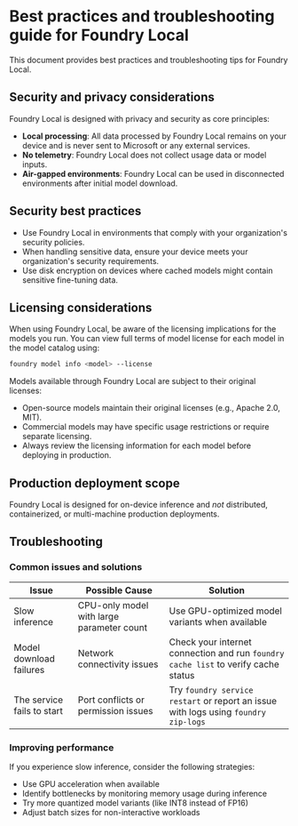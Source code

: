 # Best practices and troubleshooting guide for Foundry Local

This document provides best practices and troubleshooting tips for Foundry Local.

## Security and privacy considerations

Foundry Local is designed with privacy and security as core principles:

- **Local processing**: All data processed by Foundry Local remains on your device and is never sent to Microsoft or any external services.
- **No telemetry**: Foundry Local does not collect usage data or model inputs.
- **Air-gapped environments**: Foundry Local can be used in disconnected environments after initial model download.

## Security best practices

- Use Foundry Local in environments that comply with your organization's security policies.
- When handling sensitive data, ensure your device meets your organization's security requirements.
- Use disk encryption on devices where cached models might contain sensitive fine-tuning data.

## Licensing considerations

When using Foundry Local, be aware of the licensing implications for the models you run. You can view full terms of model license for each model in the model catalog using:

```bash
foundry model info <model> --license
```

Models available through Foundry Local are subject to their original licenses:

- Open-source models maintain their original licenses (e.g., Apache 2.0, MIT).
- Commercial models may have specific usage restrictions or require separate licensing.
- Always review the licensing information for each model before deploying in production.

## Production deployment scope

Foundry Local is designed for on-device inference and _not_ distributed, containerized, or multi-machine production deployments.

## Troubleshooting

### Common issues and solutions

| Issue                      | Possible Cause                            | Solution                                                                            |
| -------------------------- | ----------------------------------------- | ----------------------------------------------------------------------------------- |
| Slow inference             | CPU-only model with large parameter count | Use GPU-optimized model variants when available                                     |
| Model download failures    | Network connectivity issues               | Check your internet connection and run `foundry cache list` to verify cache status  |
| The service fails to start | Port conflicts or permission issues       | Try `foundry service restart` or report an issue with logs using `foundry zip-logs` |

### Improving performance

If you experience slow inference, consider the following strategies:

- Use GPU acceleration when available
- Identify bottlenecks by monitoring memory usage during inference
- Try more quantized model variants (like INT8 instead of FP16)
- Adjust batch sizes for non-interactive workloads
